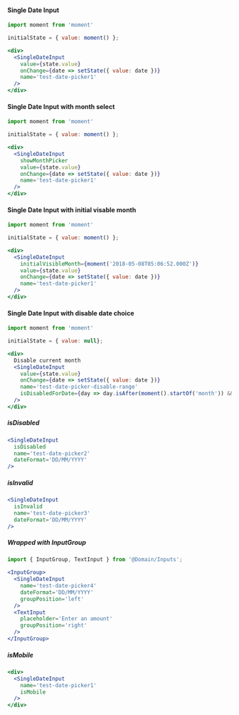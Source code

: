 #### Single Date Input
```jsx
import moment from 'moment'

initialState = { value: moment() };

<div>
  <SingleDateInput 
    value={state.value}
    onChange={date => setState({ value: date })}
    name='test-date-picker1'
  />
</div>
```

#### Single Date Input with month select
```jsx
import moment from 'moment'

initialState = { value: moment() };

<div>
  <SingleDateInput 
    showMonthPicker
    value={state.value}
    onChange={date => setState({ value: date })}
    name='test-date-picker1'
  />
</div>
```

#### Single Date Input with initial visable month
```jsx
import moment from 'moment'

initialState = { value: moment() };

<div>
  <SingleDateInput 
    initialVisibleMonth={moment('2018-05-08T05:06:52.000Z')}
    value={state.value}
    onChange={date => setState({ value: date })}
    name='test-date-picker1'
  />
</div>
```

#### Single Date Input with disable date choice
```jsx
import moment from 'moment'

initialState = { value: null};

<div>
  Disable current month
  <SingleDateInput 
    value={state.value}
    onChange={date => setState({ value: date })}
    name='test-date-picker-disable-range'
    isDisabledForDate={day => day.isAfter(moment().startOf('month')) && day.isBefore(moment().endOf('month'))}
  />
</div>
```

##### isDisabled

```jsx
<SingleDateInput
  isDisabled
  name='test-date-picker2'
  dateFormat='DD/MM/YYYY'
/>
```

##### isInvalid

```jsx
<SingleDateInput
  isInvalid
  name='test-date-picker3'
  dateFormat='DD/MM/YYYY'
/>
```


##### Wrapped with InputGroup
```jsx
import { InputGroup, TextInput } from '@Domain/Inputs';

<InputGroup>
  <SingleDateInput
    name='test-date-picker4'
    dateFormat='DD/MM/YYYY'
    groupPosition='left'
  />
  <TextInput
    placeholder='Enter an amount'
    groupPosition='right'
  />
</InputGroup>
```

##### isMobile

```jsx
<div>
  <SingleDateInput 
    name='test-date-picker1'
    isMobile
  />
</div>
```
